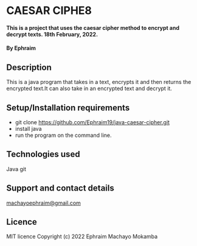 # CAESAR CIPHE8

#### This is a project that uses the caesar cipher method to encrypt and decrypt texts. 18th February, 2022.
#### By Ephraim
## Description
This is a java program that takes in a text, encrypts it and then returns the encrypted text.It can also take in an encrypted text and decrypt it.
## Setup/Installation requirements
* git clone https://github.com/Ephraim19/java-caesar-cipher.git
* install java
* run the program on the command line.

## Technologies used
Java
git
## Support and contact details
machayoephraim@gmail.com
## Licence
MIT licence
Copyright (c) 2022 Ephraim Machayo Mokamba

